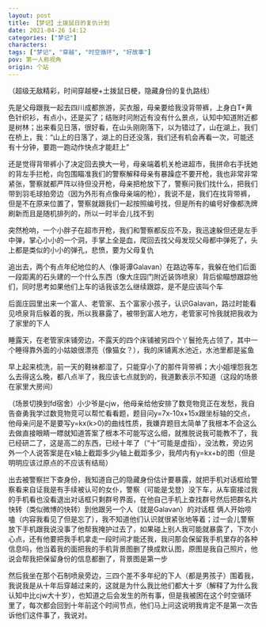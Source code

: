 ```yaml
---
layout: post
title: 【梦记】土拨鼠日的复仇计划
date: 2021-04-26 14:12
categories: ["梦记"]
characters: 
tags: ["梦记", "穿越", "时空循环", "好故事"]
pov: 第一人称视角
origin: 个站
---
```


（超级无敌精彩，时间穿越梗+土拨鼠日梗，隐藏身份的复仇路线）

先是父母跟我一起去四川成都旅游，买衣服，母亲要给我没背带裤，上身白T+黄色针织衫，有点小，还是买了；结账时问附近有没有什么景点，认知中知道附近都是树林；出来看见日落，很好看，在山头刚刚落下，以为错过了，山在湖上，我们在桥上，我：“山上的日落了，湖上的日还没落，我们还有机会再看一次，可能还有十分钟，要跑一跑动作快点才能赶上”

还是觉得背带裤小了决定回去换大一号，母亲端着机关枪进超市，我拼命右手抚她的背左手拦枪，向包围瞄准我们的警察解释母亲有暴躁症不要开枪，我也非常非常紧张，警察就都严阵以待但没开枪，母亲把枪放下了，警察问我们找什么，把我们带到羽毛球拍旁边（因为外形有点像母亲端的枪），我说不是，我们在找背带裤，但是不在原来位置了，警察就跟我们一起按照编号找，但是所有的编号好像都洗牌刷新而且是随机排列的，所以一时半会儿找不到

突然枪响，一个小胖子在超市开枪，我们和警察都反应不及，我迅速躲但还是左手中弹，掌心小小的一个洞，手掌上全是血，爬回去找父母发现父母都中弹死了，头上都是类似的小小的弹孔，悲愤，要为父母复仇

追出去，两个有点年纪地位的人（像哥谭Galavan）在路边等车，我躲在他们后面一段距离的石头建的一个什么东西（像大庄园门附近装饰喷泉）背后偷瞄想跟踪他们，同时思考如果他们上车的话我该怎么继续跟踪，是不是应该叫个车

后面庄园里出来一个富人、老管家、五个富家小孩子，认识Galavan，路过时能看见喷泉背后躲着的我，所以我暴露了，被带到富人地方，老管家可怜我就把我收为了家里的下人

睡露天，在老管家床铺旁边，不露天的四个床铺被另四个丫鬟抢先占领了，其中一个睡得靠外面的小姑娘很漂亮（像猫女？），我的床铺离水池近，水池里都是鲨鱼

早上起来梳洗，前一天的鞋袜都湿了，只能穿小了的那件背带裤；大小姐埋怨我怎么去得这么晚，都八点半了，我应该七点就到的，我道歉表示不知道（这段的场景在家里大房间）

（场景切换到fd宿舍）小少爷是cjw，他母亲给他安排了数竞物竞正在发愁，我自告奋勇我学过数竞物竞可以帮忙看看题，题目问y=7x-10x+15x跟坐标轴的交点，他母亲问是不是要写y=kx(k>0)的曲线性质，我嫌弃题目太简单了我根本不会这么去做直接眼睛一瞟就知道答案了根本不可能写这么细，就推脱说我可能教不了，我已经研二了，这是高二的东西，已经十年了（“十”可能是虚指），没法教，旁边另外一个人说答案是在x轴上截距多少y轴上截距多少，我颅内有y=kx+b的图（但是明明应该过原点的不应该有结局）

出去被警察拦下查身份，我知道自己的隐藏身份估计要暴露，就把手机对话框给警察看来自证我是有手续被认可的女仆，警察（可能是戈登）没下车，从车窗接过我的手机看也没看退出对话框只剩群号界面，在他自己手机上查找群号然后把群名片快转（类似微博的快转）到他跟另一个人（就是Galavan）的对话框 俩人开始唠嗑（内容我看见了但是忘了），我不知道他们认识就很紧张地等着；过一会儿警察放下手机跟我说没事了他帮我掩护过去了，如果碰上别人我可能就暴露了，下次小心点，还有他要把我手机拿走一段时间才能还我，我问那会保留我手机里存的各种信息吗，他当着我的面把我的手机背景图删了换成默认图，原图是我自己照片，他说会帮我把保留身份的信息都删了，背景图是第一步

然后我坐在那个石制喷泉旁边，三四个差不多年纪的下人（都是男孩子）围着我，我说我是从十年后穿越过来的，这就是为什么我比他们都大十岁（解释了为什么我认知中比cjw大十岁），也知道之后会发生的所有事，但是我被困在这个时空循环里了，每次都会回到十年前这个时间节点，他们马上问这说明我肯定不是第一次告诉他们这件事了，我说对。

